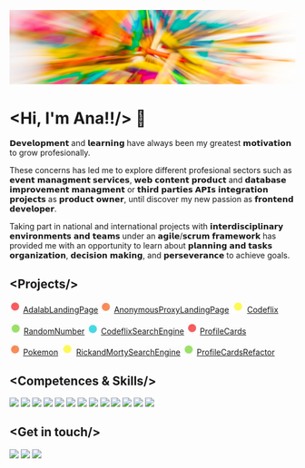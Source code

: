 ![Ana Guerra Abaroa Profile](./image/profile_banner.jpg)


# <Hi, I'm Ana!!/> :wave:

𝗗𝗲𝘃𝗲𝗹𝗼𝗽𝗺𝗲𝗻𝘁 and 𝗹𝗲𝗮𝗿𝗻𝗶𝗻𝗴 have always been my greatest 𝗺𝗼𝘁𝗶𝘃𝗮𝘁𝗶𝗼𝗻 to grow profesionally.

These concerns has led me to explore different profesional sectors such as 𝗲𝘃𝗲𝗻𝘁 𝗺𝗮𝗻𝗮𝗴𝗺𝗲𝗻𝘁 𝘀𝗲𝗿𝘃𝗶𝗰𝗲𝘀,   𝘄𝗲𝗯 𝗰𝗼𝗻𝘁𝗲𝗻𝘁 𝗽𝗿𝗼𝗱𝘂𝗰𝘁 and 𝗱𝗮𝘁𝗮𝗯𝗮𝘀𝗲 𝗶𝗺𝗽𝗿𝗼𝘃𝗲𝗺𝗲𝗻𝘁 𝗺𝗮𝗻𝗮𝗴𝗺𝗲𝗻𝘁 or 𝘁𝗵𝗶𝗿𝗱 𝗽𝗮𝗿𝘁𝗶𝗲𝘀 𝗔𝗣𝗜𝘀 𝗶𝗻𝘁𝗲𝗴𝗿𝗮𝘁𝗶𝗼𝗻 𝗽𝗿𝗼𝗷𝗲𝗰𝘁𝘀 as 𝗽𝗿𝗼𝗱𝘂𝗰𝘁 𝗼𝘄𝗻𝗲𝗿, until discover my new passion as 𝗳𝗿𝗼𝗻𝘁𝗲𝗻𝗱 𝗱𝗲𝘃𝗲𝗹𝗼𝗽𝗲𝗿.

Taking part in national and international projects with 𝗶𝗻𝘁𝗲𝗿𝗱𝗶𝘀𝗰𝗶𝗽𝗹𝗶𝗻𝗮𝗿𝘆 𝗲𝗻𝘃𝗶𝗿𝗼𝗻𝗺𝗲𝗻𝘁𝘀 𝗮𝗻𝗱 𝘁𝗲𝗮𝗺𝘀 under an 𝗮𝗴𝗶𝗹𝗲/𝘀𝗰𝗿𝘂𝗺 𝗳𝗿𝗮𝗺𝗲𝘄𝗼𝗿𝗸 has provided me with an opportunity to learn about 𝗽𝗹𝗮𝗻𝗻𝗶𝗻𝗴 𝗮𝗻𝗱 𝘁𝗮𝘀𝗸𝘀 𝗼𝗿𝗴𝗮𝗻𝗶𝘇𝗮𝘁𝗶𝗼𝗻,  𝗱𝗲𝗰𝗶𝘀𝗶𝗼𝗻 𝗺𝗮𝗸𝗶𝗻𝗴, and 𝗽𝗲𝗿𝘀𝗲𝘃𝗲𝗿𝗮𝗻𝗰𝗲 to achieve goals.

## <**Projects**/>

![Red](./image/red.JPG) [AdalabLandingPage](https://github.com/anaguerraabaroa/AdalabLandingPage)
![Orange](./image/orange.JPG) [AnonymousProxyLandingPage](https://github.com/anaguerraabaroa/AnonymousProxyLandingPage) 
![Yellow](./image/yellow.JPG) [Codeflix](https://github.com/anaguerraabaroa/Codeflix)

![Green](./image/green.JPG) [RandomNumber](https://github.com/anaguerraabaroa/RandomNumber)
![Blue](./image/blue.JPG) [CodeflixSearchEngine](https://github.com/anaguerraabaroa/CodeflixSearchEngine)
![Red](./image/red.JPG) [ProfileCards](https://github.com/anaguerraabaroa/ProfileCards)

![Orange](./image/orange.JPG) [Pokemon](https://github.com/anaguerraabaroa/Pokemon)
![Yellow](./image/yellow.JPG) [RickandMortySearchEngine](https://github.com/anaguerraabaroa/RickandMortySearchEngine)
![Green](./image/green.JPG) [ProfileCardsRefactor](https://github.com/anaguerraabaroa/ProfileCardsRefactor)

## <**Competences & Skills**/>

[<img src = "https://img.shields.io/badge/-HTML5-E34F26?style=flat&logo=html5&logoColor=white">](https://html.spec.whatwg.org/)
[<img src = "https://img.shields.io/badge/-CSS3-1572B6?style=flat&logo=css3&logoColor=white">](https://www.w3.org/Style/CSS/)
[<img src="https://img.shields.io/badge/-SASS-cc6699?style=flat&logo=sass&logoColor=ffffff">](https://sass-lang.com/)
[<img src = "https://img.shields.io/badge/-JavaScript-F7DF1E?style=flat&logo=javascript&logoColor=black">](https://www.ecma-international.org/ecma-262/)
[<img src = "https://img.shields.io/badge/-React-61DAFB?style=flat&logo=react&logoColor=black">](https://es.reactjs.org/)
[<img src = "https://img.shields.io/badge/-VSCode-007ACC?style=flat&logo=visual-studio-code&logoColor=white">](https://code.visualstudio.com/)
[<img src = "https://img.shields.io/badge/-Git-F05032?style=flat&logo=git&logoColor=white">](https://git-scm.com/)
[<img src = "https://img.shields.io/badge/-GitHub-181717?style=flat&logo=github&logoColor=white">](https://github.com/)
[<img src = "https://img.shields.io/badge/-Kanban-0079BF?style=flat&logo=trello&logoColor=white">](https://kanbantool.com/kanban-library/introduction)
[<img src = "https://img.shields.io/badge/-Slack-4A154B?style=flat&logo=slack&logoColor=white">](https://slack.com/intl/es-es/)
[<img src = "https://img.shields.io/badge/-Scrum-0052CC?style=flat&logo=jira-software&logoColor=white">](https://agilemanifesto.org/iso/es/manifesto.html)
[<img src = "https://img.shields.io/badge/-Teamwork-6264A7?style=flat&logo=microsoft-teams&logoColor=white">](https://github.com/anaguerraabaroa)
[<img src = "https://img.shields.io/badge/-Perseverance-4285F4?style=flat&logo=google-drive&logoColor=white">](https://github.com/anaguerraabaroa)

## <**Get in touch**/>

[<img src = "https://img.shields.io/badge/-Email-EA4335?style=flat&logo=gmail&logoColor=white">](mailto:ana.guerra.abaroa@gmail.com)
[<img src = "https://img.shields.io/badge/-Linkedin-0077B5?style=flat&logo=linkedin&logoColor=white">](https://www.linkedin.com/in/anaguerraabaroa/)
[<img src = "https://img.shields.io/badge/-Twitter-1DA1F2?style=flat&logo=twitter&logoColor=white">](https://twitter.com/anaguerraabaroa/)
